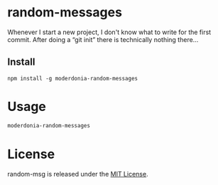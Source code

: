 # random-messages

Whenever I start a new project, I don't know what to write for the first commit. After doing a “git init” there is technically nothing there...

## Install

```npm
npm install -g moderdonia-random-messages

```

# Usage

```bash
moderdonia-random-messages

```

# License
random-msg is released under the [MIT License](https://opensource.org/licenses/MIT).